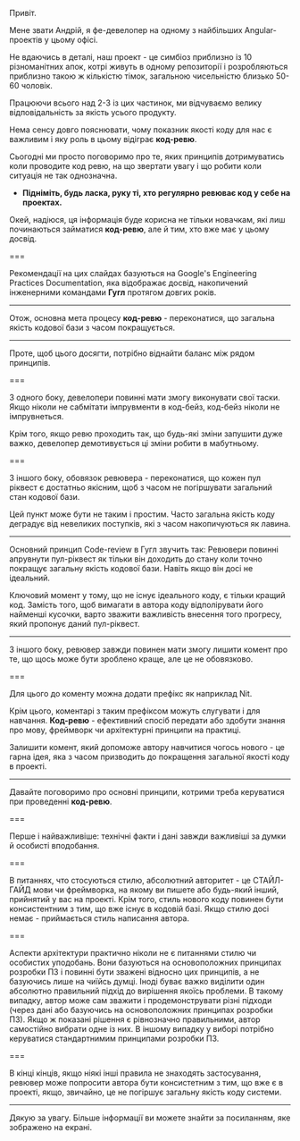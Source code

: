 Привіт.

Мене звати Андрій, я фе-девелопер на одному з найбільших Angular-проектів у цьому офісі.

Не вдаючись в деталі, наш проект - це симбіоз приблизно із 10 різноманітних апок, котрі живуть в одному репозиторії і розробляються приблизно такою ж кількістю тімок, загальною чисельністю близько 50-60 чоловік.

Працюючи всього над 2-3 із цих частинок, ми відчуваємо велику відповідальність за якість усього продукту.

Нема сенсу довго пояснювати, чому показник якості коду для нас є важливим і яку роль в цьому відіграє **код-ревю**.

Сьогодні ми просто поговоримо про те, яких принципів дотримуватись коли проводите код ревю, на що звертати увагу і що робити коли ситуація не так однозначна.

* **Підніміть, будь ласка, руку ті, хто регулярно ревюває код у себе на проектах.**

Окей, надіюся, ця інформація буде корисна не тільки новачкам, які лиш починаються займатися **код-ревю**, але й тим, хто вже має у цьому досвід.

===

Рекомендації на цих слайдах базуються на Google's Engineering Practices Documentation, яка відображає досвід, накопичений інженерними командами **Гугл** протягом довгих років.

---

Отож, основна мета процесу **код-ревю** - переконатися, що загальна якість кодової бази з часом покращується.

---

Проте, щоб цього досягти, потрібно віднайти баланс між рядом принципів.

===

З одного боку, девелопери повинні мати змогу виконувати свої таски. Якщо ніколи не сабмітати імпрувменти в код-бейз, код-бейз ніколи не імпрувнеться.

Крім того, якщо ревю проходить так, що будь-які зміни запушити дуже важко, девелопер демотивується ці зміни робити в мабутньому.

===

З іншого боку, обовязок ревювера - переконатися, що кожен пул ріквест є достатньо якісним, щоб з часом не погіршувати загальний стан кодової бази.

Цей пункт може бути не таким і простим. Часто загальна якість коду деградує від невеликих поступків, які з часом накопичуються як лавина.

---

Основний принцип Code-review в Гугл звучить так:
Ревювери повинні апрувнути пул-ріквест
як тільки він доходить до стану коли точно покращує загальну якість кодової бази.
Навіть якщо він досі не ідеальний.

Ключовий момент у тому, що не існує ідеального коду, є тільки кращий код.
Замість того, щоб вимагати в автора коду відполірувати його найменші кусочки, варто зважити важливість внесення того прогресу, який пропонує даний пул-ріквест.

---
З іншого боку, ревювер завжди повинен мати змогу лишити комент про те, що щось може бути зроблено краще, але це не обовязково.

===

Для цього до коменту можна додати префікс як наприклад Nit.

Крім цього, коментарі з таким префіксом можуть слугувати і для навчання. **Код-ревю** - ефективний спосіб передати або здобути знання про мову, фреймворк чи архітектурні принципи на практиці.

Залишити комент, який допоможе автору навчитися чогось нового - це гарна ідея, яка з часом призводить до покращення загальної якості коду в проекті.

---

Давайте поговоримо про основні принципи, котрими треба керуватися при проведенні **код-ревю**.

===

Перше і найважливіше: технічні факти і дані завжди важливіші за думки й особисті вподобання.

===

В питаннях, что стосуються стилю, абсолютний авторитет - це СТАЙЛ-ГАЙД мови чи фреймворка, на якому ви пишете або будь-який інший, прийнятий у вас на проекті.
Крім того, стиль нового коду повинен бути консистентним з тим, що вже існує в кодовій базі.
Якщо стилю досі немає - приймається стиль написання автора.

===

Аспекти архітектури практично ніколи не є питаннями стилю чи особистих уподобань.
Вони базуються на основоположних принципах розробки ПЗ і повинні бути зважені відносно цих принципів, а не базуючись лише на чиїйсь думці.
Іноді буває важко виділити один абсолютно правильний підхід до вирішення якоїсь проблеми.
В такому випадку, автор може сам зважити і продемонструвати різні підходи (через дані або базуючись на основоположних принципах розробки ПЗ).
Якщо ж показані рішення є рівнозначно правильними, автор самостійно вибрати одне із них.
В іншому випадку у виборі потрібно керуватися стандартнимим принципами розробки ПЗ.

===

В кінці кінців, якщо ніякі інші правила не знаходять застосування, ревювер може попросити автора бути консистетним з тим, що вже є в проекті, якщо, звичайно, це не погіршує загальну якість коду системи.

---
Дякую за увагу.
Більше інформації ви можете знайти за посиланням, яке зображено на екрані.
